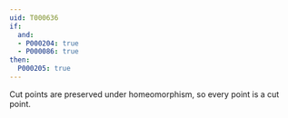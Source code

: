 ```yaml
---
uid: T000636
if:
  and:
  - P000204: true
  - P000086: true
then:
  P000205: true
---
```

Cut points are preserved under homeomorphism, so every point is a cut point.
